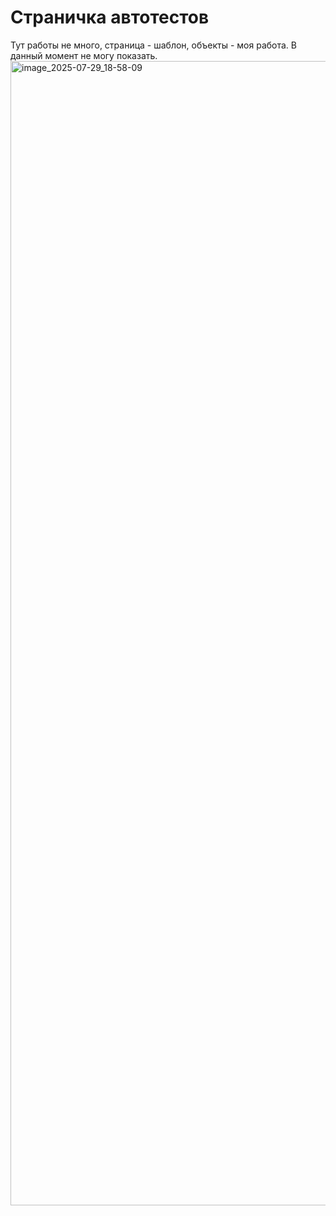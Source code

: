 # Страничка автотестов
Тут работы не много, страница - шаблон, объекты - моя работа. В данный момент не могу показать.
<img width="3197" height="1831" alt="image_2025-07-29_18-58-09" src="https://github.com/user-attachments/assets/515c455c-53f1-420b-b4fb-6260d7c5407a" />

